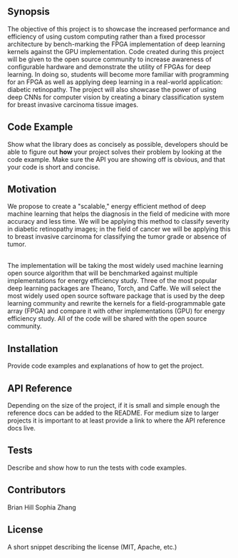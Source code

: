 ## Synopsis

The objective of this project is to showcase the increased performance and efficiency of using custom computing rather than a fixed processor architecture by bench-marking the FPGA implementation of deep learning kernels against the GPU implementation. Code created during this project will be given to the open source community to increase awareness of configurable hardware and demonstrate the utility of FPGAs for deep learning. In doing so, students will become more familiar with programming for an FPGA as well as applying deep learning in a real-world application: diabetic retinopathy. The project will also showcase the power of using deep CNNs for computer vision by creating a binary classification system for breast invasive carcinoma tissue images.

## Code Example

Show what the library does as concisely as possible, developers should be able to figure out **how** your project solves their problem by looking at the code example. Make sure the API you are showing off is obvious, and that your code is short and concise.

## Motivation

We propose to create a "scalable," energy efficient method of deep machine learning that helps the diagnosis in the field of medicine with more accuracy and less time. We will be applying this method to classify severity in diabetic retinopathy images; in the field of cancer we will be applying this to breast invasive carcinoma for classifying the tumor grade or absence of tumor. <br  /> <br  />

The implementation will be taking the most widely used machine learning open source algorithm that will be benchmarked against multiple implementations for energy efficiency study. Three of the most popular deep learning packages are Theano, Torch, and Caffe. We will select the most widely used open source software package that is used by the deep learning community and rewrite the kernels for a field-programmable gate array (FPGA) and compare it with other implementations (GPU) for energy efficiency study. All of the code will be shared with the open source community. 




## Installation

Provide code examples and explanations of how to get the project.

## API Reference

Depending on the size of the project, if it is small and simple enough the reference docs can be added to the README. For medium size to larger projects it is important to at least provide a link to where the API reference docs live.

## Tests

Describe and show how to run the tests with code examples.

## Contributors

Brian Hill
Sophia Zhang

## License

A short snippet describing the license (MIT, Apache, etc.)
